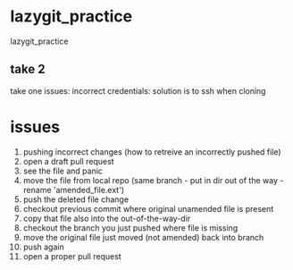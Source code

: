 # lazygit_practice
lazygit_practice

## take 2
take one issues: incorrect credentials:
solution is to ssh when cloning


# issues
1.  pushing incorrect changes (how to retreive an incorrectly pushed file)
  1. open a draft pull request
  2. see the file and panic
  3. move the file from local repo (same branch - put in dir out of the way - rename 'amended_file.ext')
  4. push the deleted file change
  5. checkout previous commit where original unamended file is present
  6. copy that file also into the out-of-the-way-dir
  7. checkout the branch you just pushed where file is missing
  8. move the original file just moved (not amended) back into branch
  9. push again
  10. open a proper pull request
